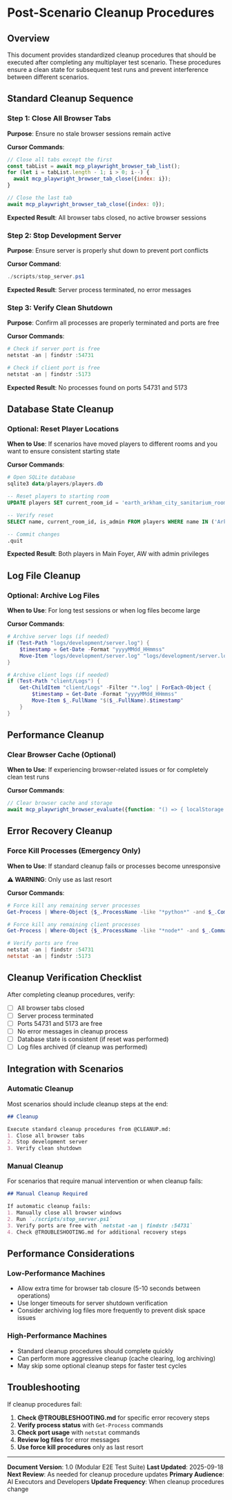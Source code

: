 # Post-Scenario Cleanup Procedures

## Overview

This document provides standardized cleanup procedures that should be executed after completing any multiplayer test scenario. These procedures ensure a clean state for subsequent test runs and prevent interference between different scenarios.

## Standard Cleanup Sequence

### Step 1: Close All Browser Tabs

**Purpose**: Ensure no stale browser sessions remain active

**Cursor Commands**:

```javascript
// Close all tabs except the first
const tabList = await mcp_playwright_browser_tab_list();
for (let i = tabList.length - 1; i > 0; i--) {
  await mcp_playwright_browser_tab_close({index: i});
}

// Close the last tab
await mcp_playwright_browser_tab_close({index: 0});
```

**Expected Result**: All browser tabs closed, no active browser sessions

### Step 2: Stop Development Server

**Purpose**: Ensure server is properly shut down to prevent port conflicts

**Cursor Command**:

```powershell
./scripts/stop_server.ps1
```

**Expected Result**: Server process terminated, no error messages

### Step 3: Verify Clean Shutdown

**Purpose**: Confirm all processes are properly terminated and ports are free

**Cursor Commands**:

```powershell
# Check if server port is free
netstat -an | findstr :54731

# Check if client port is free
netstat -an | findstr :5173
```

**Expected Result**: No processes found on ports 54731 and 5173

## Database State Cleanup

### Optional: Reset Player Locations

**When to Use**: If scenarios have moved players to different rooms and you want to ensure consistent starting state

**Cursor Commands**:

```powershell
# Open SQLite database
sqlite3 data/players/players.db
```

```sql
-- Reset players to starting room
UPDATE players SET current_room_id = 'earth_arkham_city_sanitarium_room_foyer_001' WHERE name IN ('ArkanWolfshade', 'Ithaqua');

-- Verify reset
SELECT name, current_room_id, is_admin FROM players WHERE name IN ('ArkanWolfshade', 'Ithaqua');

-- Commit changes
.quit
```

**Expected Result**: Both players in Main Foyer, AW with admin privileges

## Log File Cleanup

### Optional: Archive Log Files

**When to Use**: For long test sessions or when log files become large

**Cursor Commands**:

```powershell
# Archive server logs (if needed)
if (Test-Path "logs/development/server.log") {
    $timestamp = Get-Date -Format "yyyyMMdd_HHmmss"
    Move-Item "logs/development/server.log" "logs/development/server.log.$timestamp"
}

# Archive client logs (if needed)
if (Test-Path "client/Logs") {
    Get-ChildItem "client/Logs" -Filter "*.log" | ForEach-Object {
        $timestamp = Get-Date -Format "yyyyMMdd_HHmmss"
        Move-Item $_.FullName "$($_.FullName).$timestamp"
    }
}
```

## Performance Cleanup

### Clear Browser Cache (Optional)

**When to Use**: If experiencing browser-related issues or for completely clean test runs

**Cursor Commands**:

```javascript
// Clear browser cache and storage
await mcp_playwright_browser_evaluate({function: "() => { localStorage.clear(); sessionStorage.clear(); }"});
```

## Error Recovery Cleanup

### Force Kill Processes (Emergency Only)

**When to Use**: If standard cleanup fails or processes become unresponsive

**⚠️ WARNING**: Only use as last resort

**Cursor Commands**:

```powershell
# Force kill any remaining server processes
Get-Process | Where-Object {$_.ProcessName -like "*python*" -and $_.CommandLine -like "*uvicorn*"} | Stop-Process -Force

# Force kill any remaining client processes
Get-Process | Where-Object {$_.ProcessName -like "*node*" -and $_.CommandLine -like "*vite*"} | Stop-Process -Force

# Verify ports are free
netstat -an | findstr :54731
netstat -an | findstr :5173
```

## Cleanup Verification Checklist

After completing cleanup procedures, verify:

- [ ] All browser tabs closed
- [ ] Server process terminated
- [ ] Ports 54731 and 5173 are free
- [ ] No error messages in cleanup process
- [ ] Database state is consistent (if reset was performed)
- [ ] Log files archived (if cleanup was performed)

## Integration with Scenarios

### Automatic Cleanup

Most scenarios should include cleanup steps at the end:

```markdown
## Cleanup

Execute standard cleanup procedures from @CLEANUP.md:
1. Close all browser tabs
2. Stop development server
3. Verify clean shutdown
```

### Manual Cleanup

For scenarios that require manual intervention or when cleanup fails:

```markdown
## Manual Cleanup Required

If automatic cleanup fails:
1. Manually close all browser windows
2. Run `./scripts/stop_server.ps1`
3. Verify ports are free with `netstat -an | findstr :54731`
4. Check @TROUBLESHOOTING.md for additional recovery steps
```

## Performance Considerations

### Low-Performance Machines

- Allow extra time for browser tab closure (5-10 seconds between operations)
- Use longer timeouts for server shutdown verification
- Consider archiving log files more frequently to prevent disk space issues

### High-Performance Machines

- Standard cleanup procedures should complete quickly
- Can perform more aggressive cleanup (cache clearing, log archiving)
- May skip some optional cleanup steps for faster test cycles

## Troubleshooting

If cleanup procedures fail:

1. **Check @TROUBLESHOOTING.md** for specific error recovery steps
2. **Verify process status** with `Get-Process` commands
3. **Check port usage** with `netstat` commands
4. **Review log files** for error messages
5. **Use force kill procedures** only as last resort

---

**Document Version**: 1.0 (Modular E2E Test Suite)
**Last Updated**: 2025-09-18
**Next Review**: As needed for cleanup procedure updates
**Primary Audience**: AI Executors and Developers
**Update Frequency**: When cleanup procedures change
